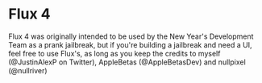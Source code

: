# Flux 4
Flux 4 was originally intended to be used by the New Year's Development Team as a prank jailbreak, but if you're building a jailbreak and need a UI, feel free to use Flux's, as long as you keep the credits to myself (@JustinAlexP on Twitter), AppleBetas (@AppleBetasDev) and nullpixel (@nullriver)
